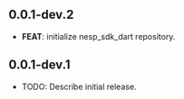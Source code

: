 ## 0.0.1-dev.2

 - **FEAT**: initialize nesp_sdk_dart repository.

## 0.0.1-dev.1

* TODO: Describe initial release.
